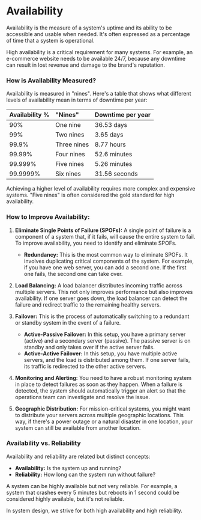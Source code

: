 # Availability

Availability is the measure of a system's uptime and its ability to be accessible and usable when needed. It's often expressed as a percentage of time that a system is operational.

High availability is a critical requirement for many systems. For example, an e-commerce website needs to be available 24/7, because any downtime can result in lost revenue and damage to the brand's reputation.

### How is Availability Measured?

Availability is measured in "nines". Here's a table that shows what different levels of availability mean in terms of downtime per year:

| Availability % | "Nines" | Downtime per year |
| :------------- | :------ | :---------------- |
| 90%            | One nine  | 36.53 days        |
| 99%            | Two nines | 3.65 days         |
| 99.9%          | Three nines | 8.77 hours        |
| 99.99%         | Four nines | 52.6 minutes      |
| 99.999%        | Five nines | 5.26 minutes      |
| 99.9999%       | Six nines | 31.56 seconds     |

Achieving a higher level of availability requires more complex and expensive systems. "Five nines" is often considered the gold standard for high availability.

### How to Improve Availability:

1.  **Eliminate Single Points of Failure (SPOFs):** A single point of failure is a component of a system that, if it fails, will cause the entire system to fail. To improve availability, you need to identify and eliminate SPOFs.

    *   **Redundancy:** This is the most common way to eliminate SPOFs. It involves duplicating critical components of the system. For example, if you have one web server, you can add a second one. If the first one fails, the second one can take over.

2.  **Load Balancing:** A load balancer distributes incoming traffic across multiple servers. This not only improves performance but also improves availability. If one server goes down, the load balancer can detect the failure and redirect traffic to the remaining healthy servers.

3.  **Failover:** This is the process of automatically switching to a redundant or standby system in the event of a failure.

    *   **Active-Passive Failover:** In this setup, you have a primary server (active) and a secondary server (passive). The passive server is on standby and only takes over if the active server fails.
    *   **Active-Active Failover:** In this setup, you have multiple active servers, and the load is distributed among them. If one server fails, its traffic is redirected to the other active servers.

4.  **Monitoring and Alerting:** You need to have a robust monitoring system in place to detect failures as soon as they happen. When a failure is detected, the system should automatically trigger an alert so that the operations team can investigate and resolve the issue.

5.  **Geographic Distribution:** For mission-critical systems, you might want to distribute your servers across multiple geographic locations. This way, if there's a power outage or a natural disaster in one location, your system can still be available from another location.

### Availability vs. Reliability

Availability and reliability are related but distinct concepts:

*   **Availability:** Is the system up and running?
*   **Reliability:** How long can the system run without failure?

A system can be highly available but not very reliable. For example, a system that crashes every 5 minutes but reboots in 1 second could be considered highly available, but it's not reliable.

In system design, we strive for both high availability and high reliability.
